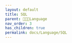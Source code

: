 ```yaml
---
layout: default
title: SQL
parent: 👩🏻‍💻Language
nav_order: 3
has_children: true
permalink: docs/Language/SQL
---
```


